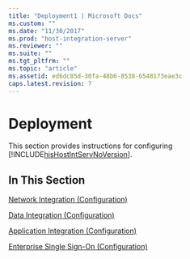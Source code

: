 ```yaml
---
title: "Deployment1 | Microsoft Docs"
ms.custom: ""
ms.date: "11/30/2017"
ms.prod: "host-integration-server"
ms.reviewer: ""
ms.suite: ""
ms.tgt_pltfrm: ""
ms.topic: "article"
ms.assetid: ed6dc85d-30fa-48b6-8538-6548173eae3c
caps.latest.revision: 7
---
```

# Deployment
This section provides instructions for configuring [!INCLUDE[hisHostIntServNoVersion](../includes/hishostintservnoversion-md.md)].  
  
## In This Section  
 [Network Integration (Configuration)](../HIS2010/network-integration-configuration-2.md)  
  
 [Data Integration (Configuration)](../HIS2010/data-integration-configuration-1.md)  
  
 [Application Integration (Configuration)](../HIS2010/application-integration-configuration-1.md)  
  
 [Enterprise Single Sign-On (Configuration)](../HIS2010/enterprise-single-sign-on-configuration-2.md)